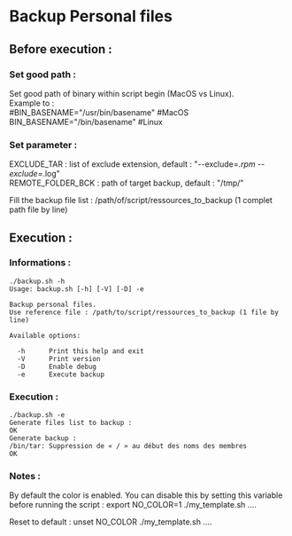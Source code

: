 # Backup Personal files



## Before execution :
### Set good path :  
Set good path of binary within script begin (MacOS vs Linux).  
Example to :  
#BIN_BASENAME="/usr/bin/basename" #MacOS  
BIN_BASENAME="/bin/basename" #Linux  

### Set parameter :
EXCLUDE_TAR : list of exclude extension, default : "--exclude=*.rpm --exclude=*.log"      
REMOTE_FOLDER_BCK : path of target backup, default : "/tmp/"  
  
Fill the backup file list : /path/of/script/ressources_to_backup (1 complet path file by line)    


## Execution :

### Informations :
```
./backup.sh -h
Usage: backup.sh [-h] [-V] [-D] -e

Backup personal files.
Use reference file : /path/to/script/ressources_to_backup (1 file by line)

Available options:

  -h      Print this help and exit
  -V      Print version
  -D      Enable debug
  -e      Execute backup
```

### Execution :
```
./backup.sh -e
Generate files list to backup :
OK
Generate backup :  
/bin/tar: Suppression de « / » au début des noms des membres
OK
```


### Notes :
By default the color is enabled.
You can disable this by setting this variable before running the script :
export NO_COLOR=1
./my_template.sh ....

Reset to default : unset NO_COLOR
./my_template.sh ....



